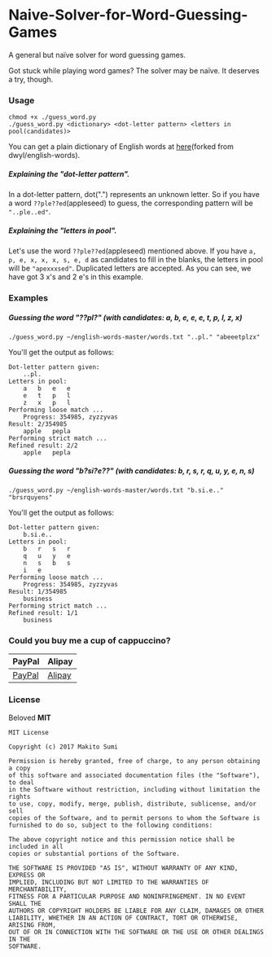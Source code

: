 # Naive-Solver-for-Word-Guessing-Games
A general but naïve solver for word guessing games.

Got stuck while playing word games?
The solver may be naïve. It deserves a try, though.

### Usage
```
chmod +x ./guess_word.py 
./guess_word.py <dictionary> <dot-letter pattern> <letters in pool(candidates)>
```
You can get a plain dictionary of English words at [here](https://github.com/SumiMakito/english-words)(forked from dwyl/english-words).

##### Explaining the "dot-letter pattern".
In a dot-letter pattern, dot(".") represents an unknown letter.
So if you have a word ```??ple??ed```(appleseed) to guess, the corresponding pattern will be ```"..ple..ed"```.

##### Explaining the "letters in pool".
Let's use the word ```??ple??ed```(appleseed) mentioned above.
If you have ```a, p, e, x, x, x, s, e, d``` as candidates to fill in the blanks, the letters in pool will be ```"apexxxsed"```.
Duplicated letters are accepted. As you can see, we have got 3 x's and 2 e's in this example. 

### Examples
##### Guessing the word "??pl?" (with candidates: a, b, e, e, e, t, p, l, z, x)
```
./guess_word.py ~/english-words-master/words.txt "..pl." "abeeetplzx"
```
You'll get the output as follows:
```
Dot-letter pattern given: 
	..pl.
Letters in pool: 
	a 	b 	e 	e 
	e 	t 	p 	l 
	z 	x 	p 	l 
Performing loose match ... 
	Progress: 354985, zyzzyvas                                        
Result: 2/354985
	apple 	pepla 
Performing strict match ...
Refined result: 2/2
	apple 	pepla
```

##### Guessing the word "b?si?e??" (with candidates: b, r, s, r, q, u, y, e, n, s)
```
./guess_word.py ~/english-words-master/words.txt "b.si.e.." "brsrquyens"
```
You'll get the output as follows:
```
Dot-letter pattern given: 
	b.si.e..
Letters in pool: 
	b 	r 	s 	r 
	q 	u 	y 	e 
	n 	s 	b 	s 
	i 	e 
Performing loose match ... 
	Progress: 354985, zyzzyvas                                        
Result: 1/354985
	business 
Performing strict match ...
Refined result: 1/1
	business 
```

### Could you buy me a cup of cappuccino?
PayPal | Alipay
----|----
[PayPal](https://www.paypal.me/makito) | [Alipay](https://qr.alipay.com/a6x02021re1jk4ftcymlw79)

### License
Beloved **MIT**

```
MIT License

Copyright (c) 2017 Makito Sumi

Permission is hereby granted, free of charge, to any person obtaining a copy
of this software and associated documentation files (the "Software"), to deal
in the Software without restriction, including without limitation the rights
to use, copy, modify, merge, publish, distribute, sublicense, and/or sell
copies of the Software, and to permit persons to whom the Software is
furnished to do so, subject to the following conditions:

The above copyright notice and this permission notice shall be included in all
copies or substantial portions of the Software.

THE SOFTWARE IS PROVIDED "AS IS", WITHOUT WARRANTY OF ANY KIND, EXPRESS OR
IMPLIED, INCLUDING BUT NOT LIMITED TO THE WARRANTIES OF MERCHANTABILITY,
FITNESS FOR A PARTICULAR PURPOSE AND NONINFRINGEMENT. IN NO EVENT SHALL THE
AUTHORS OR COPYRIGHT HOLDERS BE LIABLE FOR ANY CLAIM, DAMAGES OR OTHER
LIABILITY, WHETHER IN AN ACTION OF CONTRACT, TORT OR OTHERWISE, ARISING FROM,
OUT OF OR IN CONNECTION WITH THE SOFTWARE OR THE USE OR OTHER DEALINGS IN THE
SOFTWARE.
```